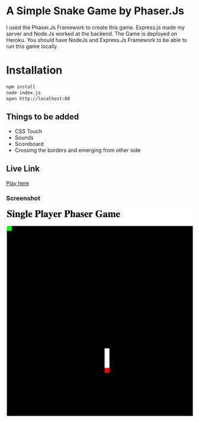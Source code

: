 # A Simple Snake Game by Phaser.Js

I used the Phaser.Js Framework to create this game. Express.js made my server and Node.Js worked at the backend. The Game is deployed on Heroku. You should have NodeJs and Express.Js Framework to be able to run this game locally. 

# Installation
```
npm install
node index.js
open http://localhost:80
```
## Things to be added
* CSS Touch
* Sounds
* Scoreboard
* Crossing the borders and emerging from other side

## Live Link
[Play here](https://cryptic-plains-31436.herokuapp.com/)

### Screenshot
![Snake Game](https://github.com/bilalsarimeseli/SingleSnake/blob/master/Screen%20Shot%202020-03-22%20at%2012.58.43%20AM.png?raw=true)
